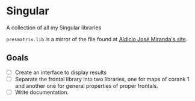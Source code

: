 # Singular
A collection of all my Singular libraries

`presmatrix.lib` is a mirror of the file found at
[Aldicio José Miranda's site](https://sites.google.com/site/aldicio/publicacoes/presentation-matrix-algorithm).

## Goals
- [ ] Create an interface to display results
- [ ] Separate the frontal library into two libraries, one for maps of corank 1 and another one for general properties of proper frontals.
- [ ] Write documentation.
